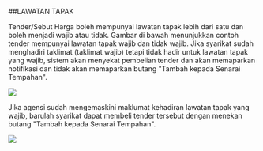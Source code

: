 ##LAWATAN TAPAK

Tender/Sebut Harga boleh mempunyai lawatan tapak lebih dari satu dan boleh menjadi wajib atau tidak. Gambar di bawah menunjukkan contoh tender mempunyai lawatan tapak wajib dan tidak wajib. Jika syarikat sudah menghadiri taklimat (taklimat wajib) tetapi tidak hadir untuk lawatan tapak yang wajib, sistem akan menyekat pembelian tender dan akan memaparkan notifikasi dan tidak akan memaparkan butang "Tambah kepada Senarai Tempahan".

![](/docs/public/content/images/dashboard_syarikat/lawatan_tapak.png)

Jika agensi sudah mengemaskini maklumat kehadiran lawatan tapak yang wajib, barulah syarikat dapat membeli tender tersebut dengan menekan butang "Tambah kepada Senarai Tempahan".

![](/docs/public/content/images/dashboard_syarikat/lawatan_tapak_beli.png)


